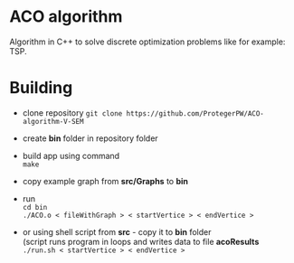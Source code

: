 # ACO algorithm

Algorithm in C++ to solve discrete optimization problems like for example: TSP.

# Building 
 - clone repository
 `git clone https://github.com/ProtegerPW/ACO-algorithm-V-SEM`

 - create **bin** folder in repository folder

 - build app using command\
 `make`

 - copy example graph from **src/Graphs** to **bin**
 - run \
 `cd bin` \
 `./ACO.o < fileWithGraph > < startVertice > < endVertice >`
 
 - or using shell script from **src** - copy it to **bin** folder\
 (script runs program in loops and writes data to file **acoResults**\
 `./run.sh < startVertice > < endVertice >`
